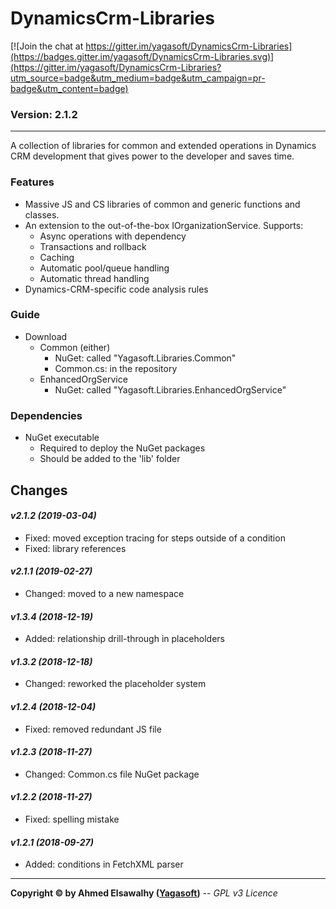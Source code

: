 # DynamicsCrm-Libraries

[![Join the chat at https://gitter.im/yagasoft/DynamicsCrm-Libraries](https://badges.gitter.im/yagasoft/DynamicsCrm-Libraries.svg)](https://gitter.im/yagasoft/DynamicsCrm-Libraries?utm_source=badge&utm_medium=badge&utm_campaign=pr-badge&utm_content=badge)

### Version: 2.1.2
---

A collection of libraries for common and extended operations in Dynamics CRM development that gives power to the developer and saves time.

### Features

  + Massive JS and CS libraries of common and generic functions and classes.
  + An extension to the out-of-the-box IOrganizationService. Supports:
    + Async operations with dependency
    + Transactions and rollback
    + Caching
    + Automatic pool/queue handling
    + Automatic thread handling
  + Dynamics-CRM-specific code analysis rules

### Guide

  + Download
    + Common (either)
      + NuGet: called "Yagasoft.Libraries.Common"
      + Common.cs: in the repository
    + EnhancedOrgService
      + NuGet: called "Yagasoft.Libraries.EnhancedOrgService"

### Dependencies

  + NuGet executable
    + Required to deploy the NuGet packages
    + Should be added to the 'lib' folder

## Changes

#### _v2.1.2 (2019-03-04)_
+ Fixed: moved exception tracing for steps outside of a condition
+ Fixed: library references
#### _v2.1.1 (2019-02-27)_
+ Changed: moved to a new namespace
#### _v1.3.4 (2018-12-19)_
+ Added: relationship drill-through in placeholders
#### _v1.3.2 (2018-12-18)_
+ Changed: reworked the placeholder system
#### _v1.2.4 (2018-12-04)_
+ Fixed: removed redundant JS file
#### _v1.2.3 (2018-11-27)_
+ Changed: Common.cs file NuGet package
#### _v1.2.2 (2018-11-27)_
+ Fixed: spelling mistake
#### _v1.2.1 (2018-09-27)_
+ Added: conditions in FetchXML parser

---
**Copyright &copy; by Ahmed Elsawalhy ([Yagasoft](http://yagasoft.com))** -- _GPL v3 Licence_
